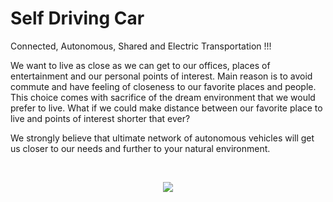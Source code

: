 # Self Driving Car

Connected, Autonomous, Shared and Electric Transportation !!!

We want to live as close as we can get to our offices, places of entertainment and our personal points of interest. Main reason is to avoid commute and have feeling of closeness to our favorite places and people. This choice comes with sacrifice of the dream environment that we would prefer to live. What if we could make distance between our favorite place to live and points of interest shorter that ever? 

We strongly believe that ultimate network of autonomous vehicles will get us closer to our needs and further to your natural environment.

<br><center>
<img src="https://github.com/ramilsharifsoy/Self_Driving_Car/blob/master/Locate_The_Lanes/Lanes_In_Triangle.png">
